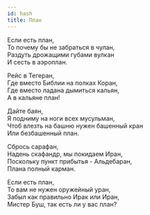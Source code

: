 ```yaml
---
id: hash
title: План
---
```


Если есть план,  
То почему бы не забраться в чулан,  
Раздуть дрожащими губами вулкан  
И сесть в аэроплан.  

Рейс в Тегеран,  
Где вместо Библии на полках Коран,  
Где вместо ладана дымиться кальян,  
А в кальяне план!  

Дайте баян,  
Я подниму на ноги всех мусульман,  
Чтоб влезть на башню нужен башенный кран  
Или безбашенный план.  

Сбрось сарафан,  
Надень скафандр, мы покидаем Иран,  
Поскольку пункт прибытья - Альдебаран,  
Плана полный карман.  

Если есть план,  
То вам не нужен оружейный уран,  
Забыл как правильно Ирак или Иран,  
Мистер Буш, так есть ли у вас план?  
